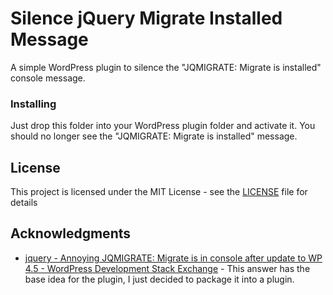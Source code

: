 # Silence jQuery Migrate Installed Message

A simple WordPress plugin to silence the "JQMIGRATE: Migrate is installed" console message.

### Installing

Just drop this folder into your WordPress plugin folder and activate it. You should no longer see the "JQMIGRATE: Migrate is installed" message.

## License

This project is licensed under the MIT License - see the [LICENSE](LICENSE) file for details

## Acknowledgments

* [jquery - Annoying JQMIGRATE: Migrate is in console after update to WP 4.5 - WordPress Development Stack Exchange](https://wordpress.stackexchange.com/a/224719) - This answer has the base idea for the plugin, I just decided to package it into a plugin.
